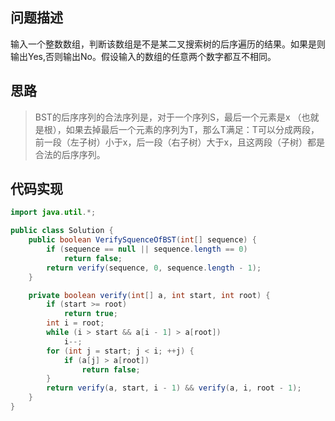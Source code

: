 ## 问题描述
输入一个整数数组，判断该数组是不是某二叉搜索树的后序遍历的结果。如果是则输出Yes,否则输出No。假设输入的数组的任意两个数字都互不相同。

## 思路
> BST的后序序列的合法序列是，对于一个序列S，最后一个元素是x （也就是根），如果去掉最后一个元素的序列为T，那么T满足：T可以分成两段，前一段（左子树）小于x，后一段（右子树）大于x，且这两段（子树）都是合法的后序序列。

## 代码实现
```java
import java.util.*;

public class Solution {
    public boolean VerifySquenceOfBST(int[] sequence) {
        if (sequence == null || sequence.length == 0)
            return false;
        return verify(sequence, 0, sequence.length - 1);
    }

    private boolean verify(int[] a, int start, int root) {
        if (start >= root)
            return true;
        int i = root;
        while (i > start && a[i - 1] > a[root])
            i--;
        for (int j = start; j < i; ++j) {
            if (a[j] > a[root])
                return false;
        }
        return verify(a, start, i - 1) && verify(a, i, root - 1);
    }
}
```
